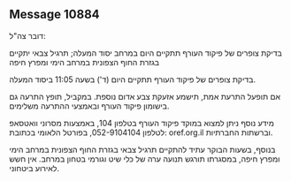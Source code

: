 ## Message 10884

דובר צה"ל:

בדיקת צופרים של פיקוד העורף תתקיים היום במרחב יסוד המעלה; תרגיל צבאי יתקיים בגזרת החוף הצפונית במרחב הימי ומפרץ חיפה

בדיקת צופרים של פיקוד העורף תתקיים היום (ד') בשעה 11:05 ביסוד המעלה.

אם תופעל התרעת אמת, תישמע אזעקת צבע אדום נוספת.
במקביל, תופץ התרעה גם בישומון פיקוד העורף ובאמצעי ההתרעה משלימים.

מידע נוסף ניתן למצוא במוקד פיקוד העורף בטלפון 104, באמצעות מסרוני וואטסאפ לטלפון 052-9104104, בפורטל הלאומי בכתובת: oref.org.il וברשתות החברתיות.

בנוסף, בשעות הבוקר עתיד להתקיים תרגיל צבאי בגזרת החוף הצפונית במרחב הימי ומפרץ חיפה, במסגרתו תורגש תנועה ערה של כלי שיט וגורמי בטחון במרחב. 
אין חשש לאירוע ביטחוני.

